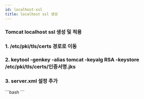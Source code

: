 ```yaml
---
id: localhost-ssl
title: localhost ssl 생성
---
```


### Tomcat localhost ssl 생성 및 적용


### 1. /etc/pki/tls/certs 경로로 이동
### 2. keytool -genkey -alias tomcat -keyalg RSA -keystore /etc/pki/tls/certs/인증서명.jks 
### 3. server.xml 설정 추가
<div style={{marginLeft:'1.5rem'}}>
```bash
 <Connector port="443" protocol="org.apache.coyote.http11.Http11NioProtocol"
    SSLEnabled="true"
    maxThreads="150"
    scheme="https"
    secure="true"
    keystoreFile="/etc/pki/tls/certs/인증서명.jks"
    keystorePass="인증서 비밀번호"
    clientAuth="false"
    sslProtocol="TLS"
/>
```
</div>